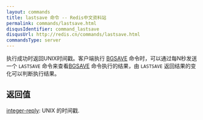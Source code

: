```yaml
---
layout: commands
title: lastsave 命令 -- Redis中文资料站
permalink: commands/lastsave.html
disqusIdentifier: command_lastsave
disqusUrl: http://redis.cn/commands/lastsave.html
commandsType: server
---
```


执行成功时返回UNIX时间戳。客户端执行 [BGSAVE](/commands/bgsave.html) 命令时，可以通过每N秒发送一个 `LASTSAVE` 命令来查看[BGSAVE](/commands/bgsave.html) 命令执行的结果，由 `LASTSAVE` 返回结果的变化可以判断执行结果。

## 返回值

[integer-reply](/topics/protocol.html#integer-reply): UNIX 的时间戳.
